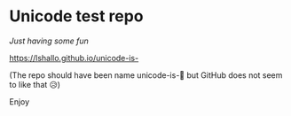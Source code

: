 # Unicode test repo

*Just having some fun*

https://lshallo.github.io/unicode-is-

(The repo should have been name unicode-is-🌴 but GitHub does not seem to like that 😥)

Enjoy
